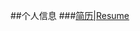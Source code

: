 ##个人信息
###<a href="http://dongjun111111.github.io/resume.html" title="see more infomation about me">简历|Resume</a>